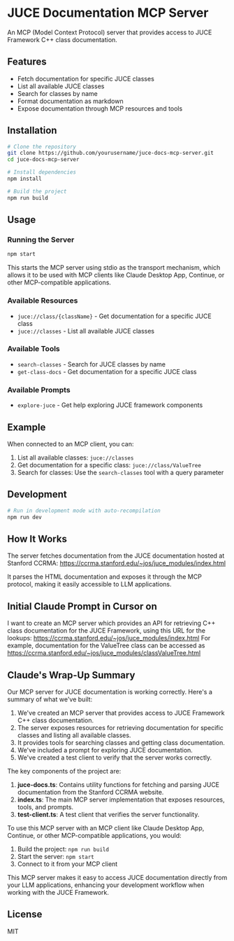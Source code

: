 # JUCE Documentation MCP Server

An MCP (Model Context Protocol) server that provides access to JUCE Framework C++ class documentation.

## Features

- Fetch documentation for specific JUCE classes
- List all available JUCE classes
- Search for classes by name
- Format documentation as markdown
- Expose documentation through MCP resources and tools

## Installation

```bash
# Clone the repository
git clone https://github.com/yourusername/juce-docs-mcp-server.git
cd juce-docs-mcp-server

# Install dependencies
npm install

# Build the project
npm run build
```

## Usage

### Running the Server

```bash
npm start
```

This starts the MCP server using stdio as the transport mechanism, which allows it to be used with MCP clients like Claude Desktop App, Continue, or other MCP-compatible applications.

### Available Resources

- `juce://class/{className}` - Get documentation for a specific JUCE class
- `juce://classes` - List all available JUCE classes

### Available Tools

- `search-classes` - Search for JUCE classes by name
- `get-class-docs` - Get documentation for a specific JUCE class

### Available Prompts

- `explore-juce` - Get help exploring JUCE framework components

## Example

When connected to an MCP client, you can:

1. List all available classes: `juce://classes`
2. Get documentation for a specific class: `juce://class/ValueTree`
3. Search for classes: Use the `search-classes` tool with a query parameter

## Development

```bash
# Run in development mode with auto-recompilation
npm run dev
```

## How It Works

The server fetches documentation from the JUCE documentation hosted at Stanford CCRMA:
https://ccrma.stanford.edu/~jos/juce_modules/index.html

It parses the HTML documentation and exposes it through the MCP protocol, making it easily accessible to LLM applications.

## Initial Claude Prompt in Cursor on 

I want to create an MCP server which provides an API for retrieving C++ class documentation for the JUCE Framework, using this URL for the lookups:
https://ccrma.stanford.edu/~jos/juce_modules/index.html
For example, documentation for the ValueTree class can be accessed as
https://ccrma.stanford.edu/~jos/juce_modules/classValueTree.html

## Claude's Wrap-Up Summary

Our MCP server for JUCE documentation is working correctly. Here's a summary of what we've built:

1. We've created an MCP server that provides access to JUCE Framework C++ class documentation.
2. The server exposes resources for retrieving documentation for specific classes and listing all available classes.
3. It provides tools for searching classes and getting class documentation.
4. We've included a prompt for exploring JUCE documentation.
5. We've created a test client to verify that the server works correctly.

The key components of the project are:

1. **juce-docs.ts**: Contains utility functions for fetching and parsing JUCE documentation from the Stanford CCRMA website.
2. **index.ts**: The main MCP server implementation that exposes resources, tools, and prompts.
3. **test-client.ts**: A test client that verifies the server functionality.

To use this MCP server with an MCP client like Claude Desktop App, Continue, or other MCP-compatible applications, you would:

1. Build the project: `npm run build`
2. Start the server: `npm start`
3. Connect to it from your MCP client

This MCP server makes it easy to access JUCE documentation directly
from your LLM applications, enhancing your development workflow when
working with the JUCE Framework.

## License

MIT
